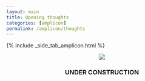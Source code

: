 ```yaml
---
layout: main
title: Opening thoughts
categories: [amplicon]
permalink: /amplicon/thoughts
---
```


{% include _side_tab_amplicon.html %}

<center><img src="{{ site.url }}/images/under_construction.jpeg"></center>
<center><h3>UNDER CONSTRUCTION</h3></center>
<br>
<br>

